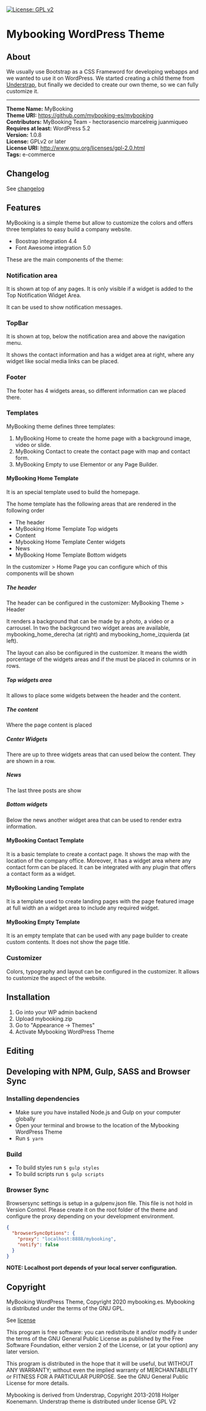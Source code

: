 [![License: GPL v2](https://img.shields.io/badge/License-GPL%20v2-blue.svg)](http://www.gnu.org/licenses/gpl-2.0.html)

# Mybooking WordPress Theme

## About

We usually use Bootstrap as a CSS Frameword for developing webapps and we wanted to use it on WordPress. 
We started creating a child theme from [Understrap](https://github.com/understrap/understrap), but finally we decided to create our own
theme, so we can fully customize it. 

---

**Theme Name:** MyBooking  
**Theme URI:** https://github.com/mybooking-es/mybooking  
**Contributors:** MyBooking Team - hectorasencio marcelreig juanmiqueo 
**Requires at least:** WordPress 5.2  
**Version:** 1.0.8  
**License:** GPLv2 or later  
**License URI:** http://www.gnu.org/licenses/gpl-2.0.html  
**Tags:** e-commerce

## Changelog

See [changelog](CHANGELOG.md)

## Features

MyBooking is a simple theme but allow to customize the colors and offers three
templates to easy build a company website.

- Boostrap integration 4.4
- Font Awesome integration 5.0

These are the main components of the theme:

### Notification area

It is shown at top of any pages. It is only visible if a widget is added to the
Top Notification Widget Area.

It can be used to show notification messages.

### TopBar

It is shown at top, below the notification area and above the navigation menu.

It shows the contact information and has a widget area at right, where any widget
like social media links can be placed. 

### Footer

The footer has 4 widgets areas, so different information can we placed there.

### Templates

MyBooking theme defines three templates:

1. MyBooking Home to create the home page with a background image, video or slide.
2. MyBooking Contact to create the contact page with map and contact form.
3. MyBooking Empty to use Elementor or any Page Builder.

#### MyBooking Home Template

It is an special template used to build the homepage. 

The home template has the following areas that are rendered in the following order

- The header
- MyBooking Home Template Top widgets
- Content 
- Mybooking Home Template Center widgets
- News
- MyBooking Home Template Bottom widgets

In the customizer > Home Page you can configure which of this components will be shown

##### The header

The header can be configured in the customizer: MyBooking Theme > Header

It renders a background that can be made by a photo, a video or a carrousel.
In two the background two widget areas are available, mybooking_home_derecha (at right)
and mybooking_home_izquierda (at left). 

The layout can also be configured in the customizer. It means the width porcentage
of the widgets areas and if the must be placed in columns or in rows.

##### Top widgets area

It allows to place some widgets between the header and the content.

##### The content

Where the page content is placed

##### Center Widgets

There are up to three widgets areas that can used below the content. They are shown in
a row.

##### News

The last three posts are show

##### Bottom widgets

Below the news another widget area that can be used to render extra information.

#### MyBooking Contact Template

It is a basic template to create a contact page. It shows the map with the location
of the company office. Moreover, it has a widget area where any contact form can
be placed. It can be integrated with any plugin that offers a contact form as a
widget.

#### MyBooking Landing Template

It is a template used to create landing pages with the page featured image at full
width an a widget area to include any required widget.

#### MyBooking Empty Template

It is an empty template that can be used with any page builder to create custom contents.
It does not show the page title.

### Customizer

Colors, typography and layout can be configured in the customizer. It allows to 
customize the aspect of the website.

## Installation

1. Go into your WP admin backend
2. Upload mybooking.zip
3. Go to "Appearance -> Themes"
4. Activate Mybooking WordPress Theme

## Editing

## Developing with NPM, Gulp, SASS and Browser Sync

### Installing dependencies

- Make sure you have installed Node.js and Gulp on your computer globally
- Open your terminal and browse to the location of the Mybooking WordPress Theme
- Run `$ yarn`

### Build

- To build styles run `$ gulp styles`
- To build scripts run `$ gulp scripts`

### Browser Sync

Browsersync settings is setup in a gulpenv.json file. This file is not hold in Version Control. Please create it on the root folder of the theme and configure the proxy depending on your development environment.

```json
{
  "browserSyncOptions": {
    "proxy": "localhost:8888/mybooking",
    "notify": false
  }
}
```
**NOTE: Localhost port depends of your local server configuration.**

## Copyright 

MyBooking WordPress Theme, Copyright 2020 mybooking.es. Mybooking is distributed under the terms of the GNU GPL.

See [license](LICENSE.md)

This program is free software: you can redistribute it and/or modify it under the terms of the GNU General Public License as published by the Free Software Foundation, either version 2 of the License, or (at your option) any later version.

This program is distributed in the hope that it will be useful, but WITHOUT ANY WARRANTY; without even the implied warranty of MERCHANTABILITY or FITNESS FOR A PARTICULAR PURPOSE. See the GNU General Public License for more details.

Mybooking is derived from Understrap, Copyright 2013-2018 Holger Koenemann. Understrap theme is distributed under license GPL V2

